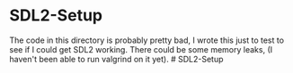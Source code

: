 # SDL2-Setup
The code in this directory is probably pretty bad, I wrote this just to test to see if I could get SDL2 working.
There could be some memory leaks, (I haven't been able to run valgrind on it yet).
#   S D L 2 - S e t u p  
 